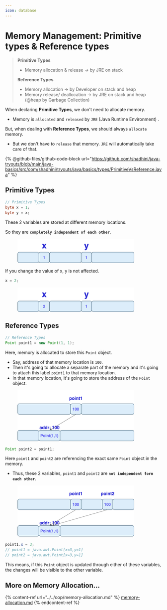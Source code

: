 ```yaml
---
icon: database
---
```


# Memory Management: Primitive types & Reference types

> **Primitive Types**
>
> * Memory allocation & release -> by JRE on stack
>
> **Reference Types**
>
> * Memory allocation -> by Developer on stack and heap
> * Memory release/ deallocation -> by JRE on stack and heap (@heap by Garbage Collection)

When declaring **Primitive Types**, we don't need to allocate memory.

* Memory is `allocated` and `released` by `JRE` (Java Runtime Environment) .

But, when dealing with **Reference Types**, we should always `allocate` memory.

* But we don't have to `release` that memory. `JRE` will automatically take care of that.



{% @github-files/github-code-block url="https://github.com/shadhini/java-tryouts/blob/main/java-basics/src/com/shadhini/tryouts/java/basics/types/PrimitiveVsReference.java" %}



## Primitive Types

```java
// Primitive Types
byte x = 1;
byte y = x;
```

These 2 variables are stored at different memory locations.&#x20;

So they are **`completely independent of each other`**.

<div align="left"><figure><img src="../../.gitbook/assets/java-primitives-memory-1.png" alt="" width="375"><figcaption></figcaption></figure></div>

If you change the value of x, y is not affected.

```java
x = 2;
```

<div align="left"><figure><img src="../../.gitbook/assets/java-primitives-memory-2.png" alt="" width="375"><figcaption></figcaption></figure></div>



## Reference Types

```java
// Reference Types
Point point1 = new Point(1, 1);
```

Here, memory is allocated to store this `Point` object.

* Say, address of that memory location is `100`.&#x20;
* Then it's going to allocate a separate part of the memory and it's going to attach this label `point1` to that memory location.&#x20;
* In that memory location, it's going to store the address of the `Point` object.

<div align="left"><figure><img src="../../.gitbook/assets/java-reference-type-memory-1.png" alt="" width="375"><figcaption></figcaption></figure></div>

```java
Point point2 = point1;
```

Here `point1` and `point2` are  referencing the exact same `Point` object in the memory.

* Thus, these 2 variables, `point1` and `point2` are **`not independent form each other`**.

<div align="left"><figure><img src="../../.gitbook/assets/java-reference-type-memory-2.png" alt="" width="375"><figcaption></figcaption></figure></div>

```java
point1.x = 3;
// point1 = java.awt.Point[x=3,y=1]
// point2 = java.awt.Point[x=3,y=1]
```

This means, if this `Point` object is updated through either of these variables, the changes will be visible to the other variable.





## More on Memory Allocation...

{% content-ref url="../../oop/memory-allocation.md" %}
[memory-allocation.md](../../oop/memory-allocation.md)
{% endcontent-ref %}



